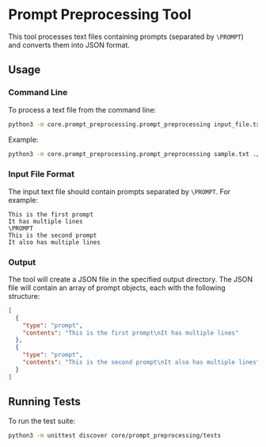 # Prompt Preprocessing Tool

This tool processes text files containing prompts (separated by `\PROMPT`) and converts them into JSON format.

## Usage

### Command Line

To process a text file from the command line:

```bash
python3 -m core.prompt_preprocessing.prompt_preprocessing input_file.txt output_directory
```

Example:
```bash
python3 -m core.prompt_preprocessing.prompt_preprocessing sample.txt ./output
```

### Input File Format

The input text file should contain prompts separated by `\PROMPT`. For example:

```
This is the first prompt
It has multiple lines
\PROMPT
This is the second prompt
It also has multiple lines
```

### Output

The tool will create a JSON file in the specified output directory. The JSON file will contain an array of prompt objects, each with the following structure:

```json
[
  {
    "type": "prompt",
    "contents": "This is the first prompt\nIt has multiple lines"
  },
  {
    "type": "prompt",
    "contents": "This is the second prompt\nIt also has multiple lines"
  }
]
```

## Running Tests

To run the test suite:

```bash
python3 -m unittest discover core/prompt_preprocessing/tests
``` 